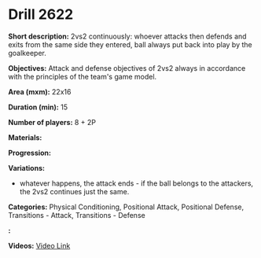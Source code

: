 # Drill 2622

**Short description:**
2vs2 continuously: whoever attacks then defends and exits from the same side they entered, ball always put back into play by the goalkeeper.

**Objectives:**
Attack and defense objectives of 2vs2 always in accordance with the principles of the team's game model.

**Area (mxm):**
22x16

**Duration (min):**
15

**Number of players:**
8 + 2P

**Materials:**


**Progression:**


**Variations:**
- whatever happens, the attack ends - if the ball belongs to the attackers, the 2vs2 continues just the same.

**Categories:**
Physical Conditioning, Positional Attack, Positional Defense, Transitions - Attack, Transitions - Defense

**:**


**Videos:**
[Video Link](https://www.youtube.com/embed/HHMluzEvGAI)


